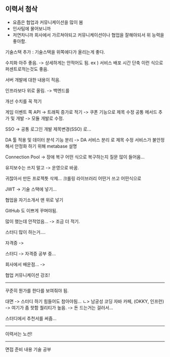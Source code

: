 
## 이력서 첨삭


* 요즘은 협업과 커뮤니케이션을 많이 봄
* 인사팀에 물어보니까 
* 저연차니까 회사에서 가르쳐야되고 커뮤니케이션이나 협업을 잘해야되서 위 능력을 좋아함.

기술스택 추가 : 기술스택을 위쪽에다가 올리는게 좋다.

수치화 아주 좋음. -> 상세하게는 안적어도 됨. 
ex ) 서비스 배포 시간 단축 이런 식으로 퍼센트로적는것도 좋음.

서버 개발에 대한 내용이 적음.

인프라보다 위로 올림. -> 백엔드를 

개선 수치를 꼭 적기

게임 이벤트 쪽 API -> 트래픽 증가로 적기 -> 쿠폰 기능으로 제목 수정
	공통 메서드 추가 및 개발 -> 모듈 개발로 수정.


SSO -> 공통 로그인 개발 제목변경(SSO) 로...

DA 툴 적용 및 데이터 분석 기능 분리 -> DA 서비스 분리 로 제목 수정
	서비스가 불안정해서 안정화 하기 위해 
	metabase 설명


Connection Pool -> 장애 복구 어떤 식으로 복구하는지
	질문 많이 들어옴...

유지보수는 쓰지 말고 -> 운영으로 바꿈.

귀찮아서 만든 프로젝틋 삭제...
	크롤링 라이브러리 어떤거 쓰고 어떤식으로

JWT -> 기술 스택에 넣기...


협업을 자기소개서 맨 위로 넣기

GitHub 도 이쁘게 꾸며야됨.



많이 했는데 안적었음... -> 조금 더 적기.

스터디 많이 하는거....

자격증 ->

스터디 -> 자격증 공부 중...

회사에서 배운점... ->

협업 커뮤니케이션 강조!



---

꾸준히 뭔가를 한다를 보여줘야 됨.

대면 -> 스터디 하기 힘들어도 참아야됨...
ㄴ> 남궁성 코딩 자바 카페, (OKKY, 인프런) -> 여기가 좀 핫함 퀄리티가 높음. -> 돈 드는거는 걸러서...

스터디에서 추천서를 써줌...


---

이력서는 노션!



-----

면접 준비 내용 기술 공부


